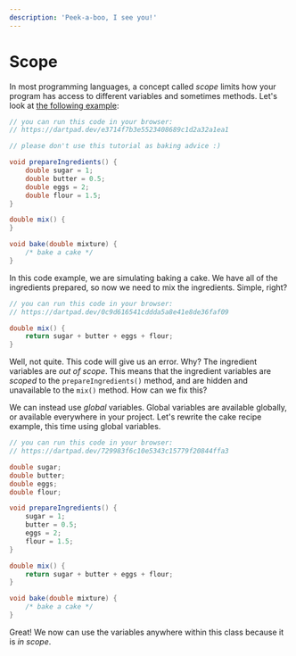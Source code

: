 ```yaml
---
description: 'Peek-a-boo, I see you!'
---
```


# Scope

In most programming languages, a concept called _scope_ limits how your program has access to different variables and sometimes methods. Let's look at [the following example](https://dartpad.dev/e3714f7b3e5523408689c1d2a32a1ea1):

```java
// you can run this code in your browser:
// https://dartpad.dev/e3714f7b3e5523408689c1d2a32a1ea1

// please don't use this tutorial as baking advice :)

void prepareIngredients() {
    double sugar = 1;
    double butter = 0.5;
    double eggs = 2;
    double flour = 1.5;
}

double mix() {
}

void bake(double mixture) {
    /* bake a cake */
}
```

In this code example, we are simulating baking a cake. We have all of the ingredients prepared, so now we need to mix the ingredients. Simple, right?

```java
// you can run this code in your browser:
// https://dartpad.dev/0c9d616541cddda5a8e41e8de36faf09

double mix() {
    return sugar + butter + eggs + flour;
}
```

Well, not quite. This code will give us an error. Why? The ingredient variables are _out of scope_. This means that the ingredient variables are _scoped_ to the `prepareIngredients()` method, and are hidden and unavailable to the `mix()` method. How can we fix this?

We can instead use _global_ variables. Global variables are available globally, or available everywhere in your project. Let's rewrite the cake recipe example, this time using global variables.

```java
// you can run this code in your browser:
// https://dartpad.dev/729983f6c10e5343c15779f20844ffa3

double sugar;
double butter;
double eggs;
double flour;

void prepareIngredients() {
    sugar = 1;
    butter = 0.5;
    eggs = 2;
    flour = 1.5;
}

double mix() {
    return sugar + butter + eggs + flour;
}

void bake(double mixture) {
    /* bake a cake */
}
```

Great! We now can use the variables anywhere within this class because it is _in scope_.

